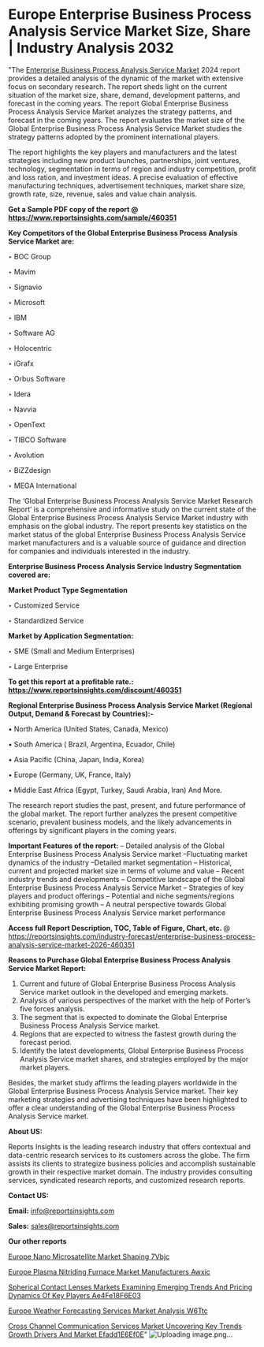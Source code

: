 # Europe Enterprise Business Process Analysis Service Market Size, Share | Industry Analysis 2032

"The <a href=https://www.reportsinsights.com/sample/460351>Enterprise Business Process Analysis Service Market</a> 2024 report provides a detailed analysis of the dynamic of the market with extensive focus on secondary research. The report sheds light on the current situation of the market size, share, demand, development patterns, and forecast in the coming years. The report Global Enterprise Business Process Analysis Service Market analyzes the strategy patterns, and forecast in the coming years. The report evaluates the market size of the Global Enterprise Business Process Analysis Service Market studies the strategy patterns adopted by the prominent international players.

The report highlights the key players and manufacturers and the latest strategies including new product launches, partnerships, joint ventures, technology, segmentation in terms of region and industry competition, profit and loss ration, and investment ideas. A precise evaluation of effective manufacturing techniques, advertisement techniques, market share size, growth rate, size, revenue, sales and value chain analysis.

<strong>Get a Sample PDF copy of the report @ <a href=https://www.reportsinsights.com/sample/460351 style=color:#0000ff;>https://www.reportsinsights.com/sample/460351</a></strong>

<strong>Key Competitors of the Global Enterprise Business Process Analysis Service Market are:</strong>

‣ BOC Group

‣ Mavim

‣ Signavio

‣ Microsoft

‣ IBM

‣ Software AG

‣ Holocentric

‣ iGrafx

‣ Orbus Software

‣ Idera

‣ Navvia

‣ OpenText

‣ TIBCO Software

‣ Avolution

‣ BiZZdesign

‣ MEGA International

The ‘Global Enterprise Business Process Analysis Service Market Research Report’ is a comprehensive and informative study on the current state of the Global Enterprise Business Process Analysis Service Market industry with emphasis on the global industry. The report presents key statistics on the market status of the global Enterprise Business Process Analysis Service market manufacturers and is a valuable source of guidance and direction for companies and individuals interested in the industry.

<strong>Enterprise Business Process Analysis Service Industry Segmentation covered are:</strong>

<strong>Market Product Type Segmentation</strong>

‣ Customized Service

‣ Standardized Service

<strong>Market by Application Segmentation:</strong>

‣ SME (Small and Medium Enterprises)

‣ Large Enterprise

<strong>To get this report at a profitable rate.: <a href=https://www.reportsinsights.com/discount/460351 style=color:#0000ff;>https://www.reportsinsights.com/discount/460351</a></strong>

<strong>Regional Enterprise Business Process Analysis Service Market (Regional Output, Demand &amp; Forecast by Countries):-</strong>

• North America (United States, Canada, Mexico)

• South America ( Brazil, Argentina, Ecuador, Chile)

• Asia Pacific (China, Japan, India, Korea)

• Europe (Germany, UK, France, Italy)

• Middle East Africa (Egypt, Turkey, Saudi Arabia, Iran) And More.

The research report studies the past, present, and future performance of the global market. The report further analyzes the present competitive scenario, prevalent business models, and the likely advancements in offerings by significant players in the coming years.

<strong>Important Features of the report:</strong>
– Detailed analysis of the Global Enterprise Business Process Analysis Service market
–Fluctuating market dynamics of the industry
–Detailed market segmentation
– Historical, current and projected market size in terms of volume and value
– Recent industry trends and developments
– Competitive landscape of the Global Enterprise Business Process Analysis Service Market
– Strategies of key players and product offerings
– Potential and niche segments/regions exhibiting promising growth
– A neutral perspective towards Global Enterprise Business Process Analysis Service market performance

<strong>Access full Report Description, TOC, Table of Figure, Chart, etc. </strong>@   <a href=https://reportsinsights.com/industry-forecast/enterprise-business-process-analysis-service-market-2026-460351 style=color:#0000ff;>https://reportsinsights.com/industry-forecast/enterprise-business-process-analysis-service-market-2026-460351</a>

<strong>Reasons to Purchase Global Enterprise Business Process Analysis Service Market Report:</strong>
1. Current and future of Global Enterprise Business Process Analysis Service market outlook in the developed and emerging markets.
2. Analysis of various perspectives of the market with the help of Porter’s five forces analysis.
3. The segment that is expected to dominate the Global Enterprise Business Process Analysis Service market.
4. Regions that are expected to witness the fastest growth during the forecast period.
5. Identify the latest developments, Global Enterprise Business Process Analysis Service market shares, and strategies employed by the major market players.

Besides, the market study affirms the leading players worldwide in the Global Enterprise Business Process Analysis Service market. Their key marketing strategies and advertising techniques have been highlighted to offer a clear understanding of the Global Enterprise Business Process Analysis Service market.

<strong><strong>About US</strong>:</strong>

Reports Insights is the leading research industry that offers contextual and data-centric research services to its customers across the globe. The firm assists its clients to strategize business policies and accomplish sustainable growth in their respective market domain. The industry provides consulting services, syndicated research reports, and customized research reports.

<strong>Contact US:</strong>

<p class=><b>Email:</b> <a href=mailto:info@reportsinsights.com>info@reportsinsights.com</a></p>
<p class=><b>Sales:</b> <a href=mailto:sales@reportsinsights.com>sales@reportsinsights.com</a></p>

<strong>Our other reports</strong>

<a href=https://www.linkedin.com/pulse/europe-nano-microsatellite-market-shaping-7vbjc/>Europe Nano Microsatellite Market Shaping 7Vbjc</a>

<a href=https://www.linkedin.com/pulse/europe-plasma-nitriding-furnace-market-manufacturers-awxic/>Europe Plasma Nitriding Furnace Market Manufacturers Awxic</a>

<a href=https://medium.com/@anuragakarte041/spherical-contact-lenses-markets-examining-emerging-trends-and-pricing-dynamics-of-key-players-ae4fe18f6e03>Spherical Contact Lenses Markets Examining Emerging Trends And Pricing Dynamics Of Key Players Ae4Fe18F6E03</a>

<a href=https://www.linkedin.com/pulse/europe-weather-forecasting-services-market-analysis-w6ttc/>Europe Weather Forecasting Services Market Analysis W6Ttc</a>

<a href=https://medium.com/@sakshideshmukh994/cross-channel-communication-services-market-uncovering-key-trends-growth-drivers-and-market-efadd1e6ef0e>Cross Channel Communication Services Market Uncovering Key Trends Growth Drivers And Market Efadd1E6Ef0E</a>"
![Uploading image.png…]()

